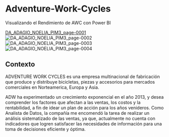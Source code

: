 # Adventure-Work-Cycles
Visualizando el Rendimiento de AWC con Power BI

[DA_ADAGIO_NOELIA_PIM3_page-0001](https://github.com/user-attachments/assets/6c1c4519-33dd-4833-b0cf-017554ad6fdf)
![DA_ADAGIO_NOELIA_PIM3_page-0002](https://github.com/user-attachments/assets/e7889ce5-b44e-462e-9bf5-beb618636878)
![DA_ADAGIO_NOELIA_PIM3_page-0003](https://github.com/user-attachments/assets/20becd46-23c5-4a62-8f85-9a3b4f8aa1cd)
![DA_ADAGIO_NOELIA_PIM3_page-0004](https://github.com/user-attachments/assets/be5ee28d-e4ca-492a-bd03-32124d1cc522)

## Contexto

ADVENTURE WORK CYCLES es una empresa multinacional de fabricación que produce y distribuye bicicletas, piezas y accesorios para mercados comerciales en Norteamerica, Europa y Asia. 

ADW ha experimentado un crecimiento exponencial en el año 2013, y desea comprender los factores que afectan a las ventas, los costos y la rentabilidad, a fin de idear un plan de acción para los años venideros.
Como Analista de Datos, la compañía me encomendó la tarea de realizar un análisis sistematizado de las ventas, ya que, actualmente no cuenta con indicadores que logren satisfacer las necesidades de información para una toma de decisiones eficiente y óptima.
